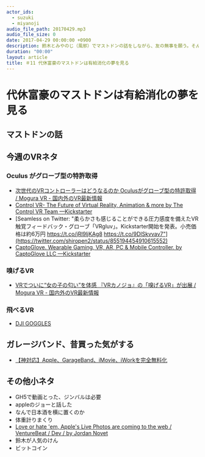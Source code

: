 ```yaml
---
actor_ids:
  - suzuki
  - miyanoji
audio_file_path: 20170429.mp3
audio_file_size: 0
date: 2017-04-29 00:00:00 +0900
description: 鈴木とみやのじ（風邪）でマストドンの話をしながら、友の無事を願う。そんな回です。PS：風邪の途中で鼻水ってなんで黄色くなるんだろう。
duration: "00:00"
layout: article
title: ＃11 代休富豪のマストドンは有給消化の夢を見る
---
```

# 代休富豪のマストドンは有給消化の夢を見る  

## マストドンの話  

## 今週のVRネタ  

### Oculus がグローブ型の特許取得  

* [次世代のVRコントローラーはどうなるのか Oculusがグローブ型の特許取得 / Mogura VR - 国内外のVR最新情報](http://www.moguravr.com/oculus-glove-vr/)
* [Control VR- The Future of Virtual Reality, Animation & more by The Control VR Team —Kickstarter](https://www.kickstarter.com/projects/controlvr/control-vr-motion-capture-for-vr-animation-and-mor)
* [Seamless on Twitter: "柔らかさも感じることができる圧力感度を備えたVR触覚フィードバック・グローブ「VRgluv」。Kickstarter開始を発表。小売価格は約6万円 https://t.co/jRl9ljKAg8 https://t.co/9DlSkvvav7"](https://twitter.com/shiropen2/status/855194454910615552)
* [CaptoGlove. Wearable Gaming, VR, AR, PC & Mobile Controller. by CaptoGlove LLC —Kickstarter](https://www.kickstarter.com/projects/146300353/captoglove)

### 嗅げるVR
* [VRでついに“女の子の匂い”を体感 『VRカノジョ』の「嗅げるVR」が出展 / Mogura VR - 国内外のVR最新情報](http://www.moguravr.com/vrkanojo-vaqso-vr/) 

### 飛べるVR
* [DJI GOGGLES](https://www.dji.com/jp/mobile/dji-goggles)
## ガレージバンド、昔買った気がする
* [【神対応】Apple、GarageBand、iMovie、iWorkを完全無料化](http://www.softantenna.com/wp/software/garageband-imovie-iwork-free/)

## その他小ネタ
* GH5で動画とった、ジンバルは必要
* appleのジョーと話した
* なんで日本酒を横に置くのか
* 体重計りまくり
* [Love or hate 'em, Apple's Live Photos are coming to the web / VentureBeat / Dev / by Jordan Novet](https://venturebeat.com/2017/04/20/love-or-hate-em-apples-live-photos-are-coming-to-the-web/)
* 鈴木が人気のけん
* ビットコイン
